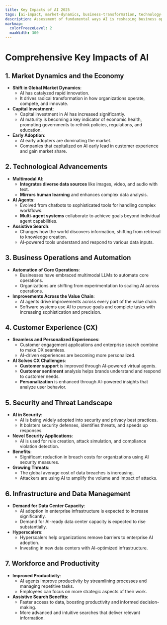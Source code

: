 ```yaml
---
title: Key Impacts of AI 2025
tags: [ai-impact, market-dynamics, business-transformation, technology-adoption, economic-growth, innovation-drivers]
description: Assessment of fundamental ways AI is reshaping business operations and market dynamics through 2025.
markmap:
  colorFreezeLevel: 2
  maxWidth: 300
---
```


# Comprehensive Key Impacts of AI

## 1. Market Dynamics and the Economy
- **Shift in Global Market Dynamics**:
  - AI has catalyzed rapid innovation.
  - It drives radical transformation in how organizations operate, compete, and innovate.
- **Capital Investment**:
  - Capital investment in AI has increased significantly.
  - AI maturity is becoming a key indicator of economic health, prompting governments to rethink policies, regulations, and education.
- **Early Adoption**:
  - AI early adopters are dominating the market.
  - Companies that capitalized on AI early lead in customer experience and gain market share.

## 2. Technological Advancements
- **Multimodal AI**:
  - **Integrates diverse data sources** like images, video, and audio with text.
  - **Mirrors human learning** and enhances complex data analysis.
- **AI Agents**:
  - Evolved from chatbots to sophisticated tools for handling complex workflows.
  - **Multi-agent systems** collaborate to achieve goals beyond individual agent capabilities.
- **Assistive Search**:
  - Changes how the world discovers information, shifting from retrieval to knowledge creation.
  - AI-powered tools understand and respond to various data inputs.

## 3. Business Operations and Automation
- **Automation of Core Operations**:
  - Businesses have embraced multimodal LLMs to automate core operations.
  - Organizations are shifting from experimentation to scaling AI across operations.
- **Improvements Across the Value Chain**:
  - AI agents drive improvements across every part of the value chain.
  - Software systems use AI to pursue goals and complete tasks with increasing sophistication and precision.

## 4. Customer Experience (CX)
- **Seamless and Personalized Experiences**:
  - Customer engagement applications and enterprise search combine to make CX seamless.
  - AI-driven experiences are becoming more personalized.
- **AI Solves CX Challenges**:
  - **Customer support** is improved through AI-powered virtual agents.
  - **Customer sentiment** analysis helps brands understand and respond to customer needs.
  - **Personalization** is enhanced through AI-powered insights that analyze user behavior.

## 5. Security and Threat Landscape
- **AI in Security**:
  - AI is being widely adopted into security and privacy best practices.
  - It bolsters security defenses, identifies threats, and speeds up responses.
- **Novel Security Applications**:
  - AI is used for rule creation, attack simulation, and compliance violation detection.
- **Benefits**:
  - Significant reduction in breach costs for organizations using AI security measures.
- **Growing Threats**:
  - The global average cost of data breaches is increasing.
  - Attackers are using AI to amplify the volume and impact of attacks.

## 6. Infrastructure and Data Management
- **Demand for Data Center Capacity**:
  - AI adoption in enterprise infrastructure is expected to increase significantly.
  - Demand for AI-ready data center capacity is expected to rise substantially.
- **Hyperscalers**:
  - Hyperscalers help organizations remove barriers to enterprise AI adoption.
  - Investing in new data centers with AI-optimized infrastructure.

## 7. Workforce and Productivity
- **Improved Productivity**:
  - AI agents improve productivity by streamlining processes and managing repetitive tasks.
  - Employees can focus on more strategic aspects of their work.
- **Assistive Search Benefits**:
  - Faster access to data, boosting productivity and informed decision-making.
  - More advanced and intuitive searches that deliver relevant information.